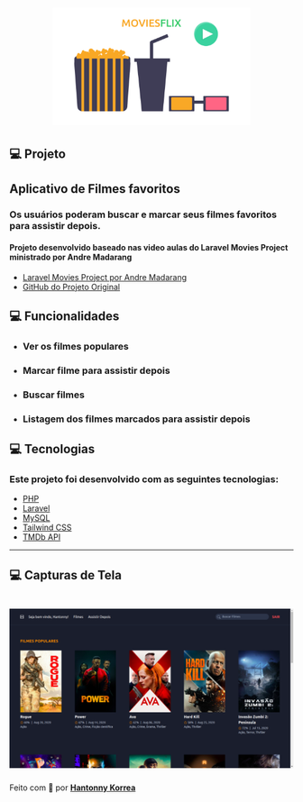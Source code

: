 <h1 align="center">
    <img alt="MOVIESFLIX" title="#MOVIESFLIX" src="/public/movieflix.png" width="350px" />
</h1>

## 💻 Projeto

<h2>Aplicativo de Filmes favoritos</h2>
<h3>Os usuários poderam buscar e marcar seus filmes favoritos para assistir depois.</h3>
<h4>Projeto desenvolvido baseado nas video aulas do Laravel Movies Project ministrado por Andre Madarang</h4>

-   [Laravel Movies Project por Andre Madarang](https://www.youtube.com/watch?v=9OKbmMqsREc&list=PLEhEHUEU3x5pYTjZze3fhYMB4Nl_WOHI4)
-   [GitHub do Projeto Original](https://github.com/drehimself/laravel-movies-example)

## 💻 Funcionalidades

- <h3>Ver os filmes populares</h3>
- <h3>Marcar filme para assistir depois</h3>
- <h3>Buscar filmes</h3>
- <h3>Listagem dos filmes marcados para assistir depois</h3>

## 💻 Tecnologias

<h3>Este projeto foi desenvolvido com as seguintes tecnologias:</h3>

-   [PHP](https://www.php.net)
-   [Laravel](https://laravel.com/)
-   [MySQL](https://www.mysql.com)
-   [Tailwind CSS](https://tailwindcss.com/)
-   [TMDb API](https://www.themoviedb.org/documentation/api)

---

## 💻 Capturas de Tela

<h1 align="center">
    <img alt="MOVIESFLIX" title="#MOVIESFLIX" src="/public/movieflix-01.png" width="800px" />
</h1>

Feito com 💜 por <a href="https://www.linkedin.com/in/hantonny-korrea-2853911a0/"><b>Hantonny Korrea</b></a>
